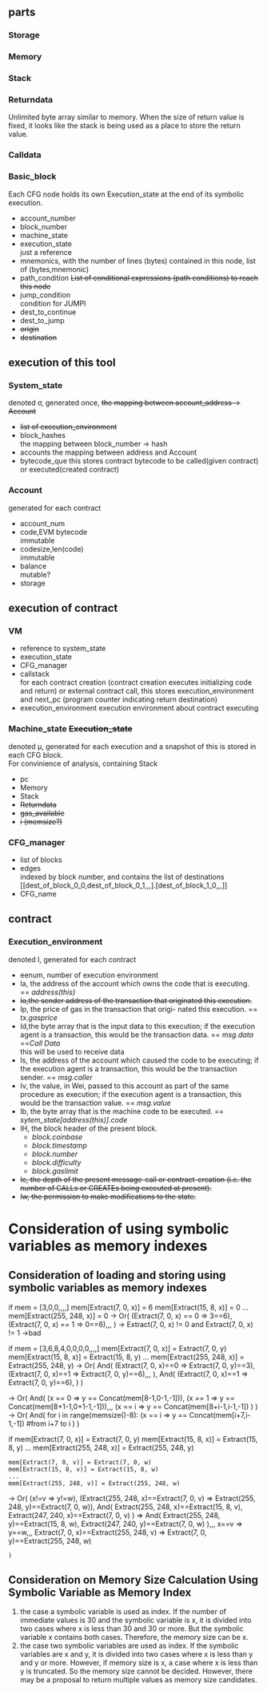 
## parts
### Storage
### Memory
### Stack
### Returndata
Unlimited byte array similar to  memory. When the size of return value is fixed, it looks like the stack is being used as a place to store the return value.
### Calldata
### Basic_block
Each CFG node holds its own Execution_state at the end of its symbolic execution.
- account_number
- block_number
- machine_state
- execution_state  
just a reference
- mnemonics,  with the number of lines (bytes) contained in this node, list of (bytes,mnemonic)
- path_condition ~~List of conditional expressions (path conditions) to reach this node~~
- jump_condition  
condition for JUMPI
- dest_to_continue
- dest_to_jump
- ~~origin~~
- ~~destination~~


## execution of this tool
### System_state
denoted σ, generated once, ~~the mapping between account_address -> Account~~
- ~~list of execution_environment~~
- block_hashes  
the mapping between block_number -> hash
- accounts
the mapping between address and Account
- bytecode_que
this stores contract bytecode to be called(given contract) or executed(created contract)

### Account
generated for each contract
- account_num
- code,EVM bytecode  
immutable
- codesize,len(code)  
immutable
- balance  
mutable?
- storage







## execution of contract
### VM
- reference to system_state
- execution_state
- CFG_manager
- callstack  
    for each contract creation (contract creation executes initializing code and return) or external contract call, this stores execution_environment and next_pc (program counter indicating return destination)
- execution_environment
    execution environment about contract executing

### Machine_state ~~Execution_state~~ 
denoted µ, generated for each execution and a snapshot of this is stored in each CFG block.  
For convinience of analysis, containing Stack
- pc
- Memory
- Stack
- ~~Returndata~~
- ~~gas_available~~
- ~~i (memsize?)~~

### CFG_manager

- list of blocks
- edges  
indexed by block number, and contains the list of destinations [[dest_of_block_0_0,dest_of_block_0_1,,,].[dest_of_block_1_0,,,]]
- CFG_name

## contract
### Execution_environment
denoted I, generated for each contract  
- eenum, number of execution environment
- Ia, the address of the account which owns the code that is executing. == *address(this)*
- ~~Io,the sender address of the transaction that originated this execution.~~
- Ip, the price of gas in the transaction that origi- nated this execution. == *tx.gasprice*
- Id,the byte array that is the input data to this execution; if the execution agent is a transaction, this would be the transaction data. == *msg.data* ==*Call Data*  
this will be used to receive data
- Is, the address of the account which caused the code to be executing; if the execution agent is a transaction, this would be the transaction sender. == *msg.caller*
- Iv, the value, in Wei, passed to this account as part of the same procedure as execution; if the execution agent is a transaction, this would be the transaction value. == *msg.value*
- Ib, the byte array that is the machine code to be executed. == *sytem_state[address(this)].code*
- IH, the block header of the present block.
    - *block.coinbase*
    - *block.timestamp*
    - *block.number*
    - *block.difficulty*
    - *block.gaslimit*
- ~~Ie, the depth of the present message-call or contract-creation (i.e. the number of CALLs or CREATEs being executed at present).~~
- ~~Iw, the permission to make modifications to the state.~~





# Consideration of using symbolic variables as memory indexes
## Consideration of loading and storing using symbolic variables as memory indexes
if
    mem = [3,0,0,,,,]
    mem[Extract(7, 0, x)] = 6
    mem[Extract(15, 8, x)] = 0
    ...
    mem[Extract(255, 248, x)] = 0
→
    Or(
    (Extract(7, 0, x) == 0 => 3==6),
    (Extract(7, 0, x) == 1 => 0==6),,,
    )
→ Extract(7, 0, x) != 0 and Extract(7, 0, x) != 1
→bad

if
    mem = [3,6,8,4,0,0,0,0,,,,]
    mem[Extract(7, 0, x)] = Extract(7, 0, y)
    mem[Extract(15, 8, x)] = Extract(15, 8, y)
    ...
    mem[Extract(255, 248, x)] = Extract(255, 248, y)
→
    Or(
        And(
            (Extract(7, 0, x)==0 => Extract(7, 0, y)==3),
            (Extract(7, 0, x)==1 => Extract(7, 0, y)==6),,,
        ),
        And(
            (Extract(7, 0, x)==1 => Extract(7, 0, y)==6),
        )
    )

→
    Or(
        And(
        (x == 0 => y == Concat(mem[8-1,0-1,-1])),
        (x == 1 => y == Concat(mem[8+1-1,0+1-1,-1])),,,
        (x == i => y == Concat(mem[8+i-1,i-1,-1])
        )
    )
→
    Or(
        And(
        for i in range(memsize()-8):
            (x == i => y == Concat(mem[i+7,i-1,-1]) #from i+7 to i
        )
    )






if
    mem[Extract(7, 0, x)] = Extract(7, 0, y)
    mem[Extract(15, 8, x)] = Extract(15, 8, y)
    ...
    mem[Extract(255, 248, x)] = Extract(255, 248, y)

    mem[Extract(7, 0, v)] = Extract(7, 0, w)
    mem[Extract(15, 8, v)] = Extract(15, 8, w)
    ...
    mem[Extract(255, 248, v)] = Extract(255, 248, w)
→
    Or(
        (x!=v => y!=w),
        (Extract(255, 248, x)==Extract(7, 0, v) => Extract(255, 248, y)==Extract(7, 0, w)),
        And(
            Extract(255, 248, x)==Extract(15, 8, v),
            Extract(247, 240, x)==Extract(7, 0, v)
        ) => And(
            Extract(255, 248, y)==Extract(15, 8, w),
            Extract(247, 240, y)==Extract(7, 0, w)
        ),,,
        x==v => y==w,,,
        Extract(7, 0, x)==Extract(255, 248, v) => Extract(7, 0, y)==Extract(255, 248, w)
            
    )



## Consideration on Memory Size Calculation Using Symbolic Variable as Memory Index
1. the case a symbolic variable is used as index.
If the number of immediate values is 30 and the symbolic variable is x,
it is divided into two cases where x is less than 30 and 30 or more.
But the symbolic variable x contains both cases.
Therefore, the memory size can be x.
1. the case two symbolic variables are used as index.
If the symbolic variables are x and y, 
it is divided into two cases where x is less than y and y or more.
However, if memory size is x, a case where x is less than y is truncated.
So the memory size cannot be decided. However, there may be a proposal to return multiple values as memory size candidates.